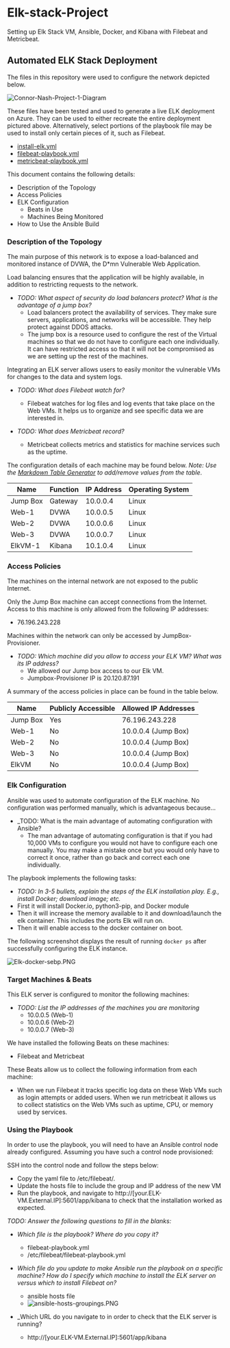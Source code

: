 # Elk-stack-Project
Setting up Elk Stack VM, Ansible, Docker, and Kibana with Filebeat and Metricbeat.


## Automated ELK Stack Deployment

The files in this repository were used to configure the network depicted below.

 ![Connor-Nash-Project-1-Diagram](Diagram/Connor-Nash-Project-1-Diagram.PNG) 

These files have been tested and used to generate a live ELK deployment on Azure. They can be used to either recreate the entire deployment pictured above. Alternatively, select portions of the playbook file may be used to install only certain pieces of it, such as Filebeat.

- [install-elk.yml](Ansible/Elkstack-config/install-elk.yml)
- [filebeat-playbook.yml](Ansible/Filebeat/filebeat-playbook.yml)
- [metricbeat-playbook.yml](Ansible/Metricbeat/metricbeat-playbook.yml)



This document contains the following details:

- Description of the Topology
- Access Policies
- ELK Configuration
  - Beats in Use
  - Machines Being Monitored
- How to Use the Ansible Build


### Description of the Topology

The main purpose of this network is to expose a load-balanced and monitored instance of DVWA, the D*mn Vulnerable Web Application.

Load balancing ensures that the application will be highly available, in addition to restricting requests to the network.

- _TODO: What aspect of security do load balancers protect? What is the advantage of a jump box?_
  - Load balancers protect the availability of services. They make sure servers, applications, and networks will be accessible. They help protect against DDOS attacks.
  - The jump box is a resource used to configure the rest of the Virtual machines so that we do not have to configure each one individually.  It can have restricted access so that it will not be compromised as we are setting up the rest of the machines.


Integrating an ELK server allows users to easily monitor the vulnerable VMs for changes to the data and system logs.

- _TODO: What does Filebeat watch for?_
  - Filebeat watches for log files and log events that take place on the Web VMs. It helps us to organize and see specific data we are interested in.

- _TODO: What does Metricbeat record?_
  - Metricbeat collects metrics and statistics for machine services such as the uptime.


The configuration details of each machine may be found below.
_Note: Use the [Markdown Table Generator](http://www.tablesgenerator.com/markdown_tables) to add/remove values from the table_.

| Name     | Function | IP Address | Operating System |
| -------- | -------- | ---------- | ---------------- |
| Jump Box | Gateway  | 10.0.0.4   | Linux            |
| Web-1    | DVWA     | 10.0.0.5   | Linux            |
| Web-2    | DVWA     | 10.0.0.6   | Linux            |
| Web-3    | DVWA     | 10.0.0.7   | Linux            |
| ElkVM-1  | Kibana   | 10.1.0.4   | Linux            |

### Access Policies

The machines on the internal network are not exposed to the public Internet. 

Only the Jump Box machine can accept connections from the Internet. Access to this machine is only allowed from the following IP addresses:

- 76.196.243.228

Machines within the network can only be accessed by JumpBox-Provisioner.

- _TODO: Which machine did you allow to access your ELK VM? What was its IP address?_
  - We allowed our Jump box access to our Elk VM.
  - Jumpbox-Provisioner IP is 20.120.87.191


A summary of the access policies in place can be found in the table below.

| Name     | Publicly Accessible | Allowed IP Addresses |
| -------- | ------------------- | -------------------- |
| Jump Box | Yes                 | 76.196.243.228       |
| Web-1    | No                  | 10.0.0.4 (Jump Box)  |
| Web-2    | No                  | 10.0.0.4 (Jump Box)  |
| Web-3    | No                  | 10.0.0.4 (Jump Box)  |
| ElkVM    | No                  | 10.0.0.4 (Jump Box)  |

### Elk Configuration

Ansible was used to automate configuration of the ELK machine. No configuration was performed manually, which is advantageous because...

- _TODO: What is the main advantage of automating configuration with Ansible?
  - The man advantage of automating configuration is that if you had 10,000 VMs to configure you would not have to configure each one manually. You may make a mistake once but you would only have to correct it once, rather than go back and correct each one individually.


The playbook implements the following tasks:

- _TODO: In 3-5 bullets, explain the steps of the ELK installation play. E.g., install Docker; download image; etc._
- First it will install Docker.io, python3-pip, and Docker module
- Then it will increase the memory available to it and download/launch the elk container. This includes the ports Elk will run on.
- Then it will enable access to the docker container on boot.

The following screenshot displays the result of running `docker ps` after successfully configuring the ELK instance.

![Elk-docker-sebp.PNG](Images/Elk-docker-sebp.PNG)

### Target Machines & Beats

This ELK server is configured to monitor the following machines:

- _TODO: List the IP addresses of the machines you are monitoring_
  - 10.0.0.5 (Web-1)
  - 10.0.0.6 (Web-2)
  - 10.0.0.7 (Web-3)


We have installed the following Beats on these machines:

- Filebeat and Metricbeat

These Beats allow us to collect the following information from each machine:

- When we run Filebeat it tracks specific log data on these Web VMs such as login attempts or added users. When we run metricbeat it allows us to collect statistics on the Web VMs such as uptime, CPU, or memory used by services.

### Using the Playbook

In order to use the playbook, you will need to have an Ansible control node already configured. Assuming you have such a control node provisioned: 

SSH into the control node and follow the steps below:

- Copy the yaml file to /etc/filebeat/.
- Update the hosts file to include the group and IP address of the new VM
- Run the playbook, and navigate to http://[your.ELK-VM.External.IP]:5601/app/kibana to check that the installation worked as expected.

_TODO: Answer the following questions to fill in the blanks:_

- _Which file is the playbook? Where do you copy it?_
  - filebeat-playbook.yml
  - /etc/filebeat/filebeat-playbook.yml

- _Which file do you update to make Ansible run the playbook on a specific machine? How do I specify which machine to install the ELK server on versus which to install Filebeat on?_
  - ansible hosts file
  - ![ansible-hosts-groupings.PNG](Images/ansible-hosts-groupings.PNG)

- _Which URL do you navigate to in order to check that the ELK server is running?
  - http://[your.ELK-VM.External.IP]:5601/app/kibana
